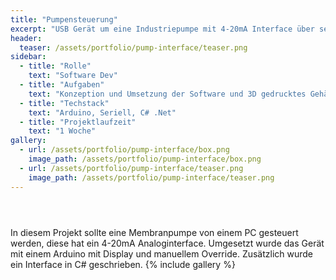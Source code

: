 ```yaml
---
title: "Pumpensteuerung"
excerpt: "USB Gerät um eine Industriepumpe mit 4-20mA Interface über serielle Schnittstelle zu steuern"
header:
  teaser: /assets/portfolio/pump-interface/teaser.png
sidebar:
  - title: "Rolle"
    text: "Software Dev"
  - title: "Aufgaben"
    text: "Konzeption und Umsetzung der Software und 3D gedrucktes Gehäuse "
  - title: "Techstack"
    text: "Arduino, Seriell, C# .Net"
  - title: "Projektlaufzeit"
    text: "1 Woche"
gallery:
  - url: /assets/portfolio/pump-interface/box.png
    image_path: /assets/portfolio/pump-interface/box.png
  - url: /assets/portfolio/pump-interface/teaser.png
    image_path: /assets/portfolio/pump-interface/teaser.png
---
```

<header>

</header>
In diesem Projekt sollte eine Membranpumpe von einem PC gesteuert werden, diese hat ein 4-20mA Analoginterface.
Umgesetzt wurde das Gerät mit einem Arduino mit Display und manuellem Override.
Zusätzlich wurde ein Interface in C# geschrieben.
{% include gallery %}
